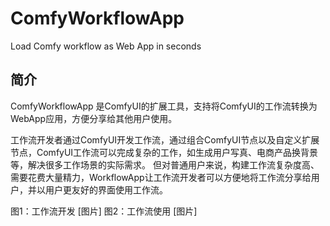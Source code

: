 # ComfyWorkflowApp
Load Comfy workflow as Web App in seconds

## 简介
ComfyWorkflowApp 是ComfyUI的扩展工具，支持将ComfyUI的工作流转换为WebApp应用，方便分享给其他用户使用。

工作流开发者通过ComfyUI开发工作流，通过组合ComfyUI节点以及自定义扩展节点，ComfyUI工作流可以完成复杂的工作，如生成用户写真、电商产品换背景等，解决很多工作场景的实际需求。
但对普通用户来说，构建工作流复杂度高、需要花费大量精力，WorkflowApp让工作流开发者可以方便地将工作流分享给用户，并以用户更友好的界面使用工作流。

图1：工作流开发
[图片]
图2：工作流使用
[图片]

